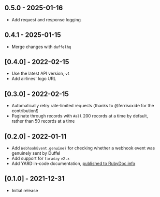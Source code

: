 ## 0.5.0 - 2025-01-16

- Add request and response logging

## 0.4.1 - 2025-01-15

- Merge changes with `duffelhq`

## [0.4.0] - 2022-02-15

- Use the latest API version, `v1`
- Add airlines' logo URL

## [0.3.0] - 2022-02-15

- Automatically retry rate-limited requests (thanks to @ferrisoxide for the contribution!)
- Paginate through records with `#all` 200 records at a time by default, rather than 50 records at a time

## [0.2.0] - 2022-01-11

- Add `WebhookEvent.genuine?` for checking whether a webhook event was genuinely sent by Duffel
- Add support for `faraday` `v2.x`
- Add YARD in-code documentation, [published to RubyDoc.info](https://rubydoc.info/github/duffelhq/duffel-api-ruby/main)

## [0.1.0] - 2021-12-31

- Initial release
